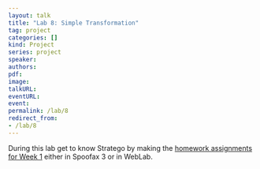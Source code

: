 ```yaml
---
layout: talk
title: "Lab 8: Simple Transformation"
tag: project
categories: []
kind: Project
series: project
speaker:
authors:
pdf:
image:
talkURL:
eventURL:
event:
permalink: /lab/8
redirect_from:
- /lab/8
---
```


During this lab get to know Stratego by making the [homework assignments for Week 1](https://weblab.tudelft.nl/cs4200/2021-2022/assignment/88076/view) either in Spoofax 3 or in WebLab.

<!--

This lab is your first encounter with Stratego.
You add an outline view and a desugaring transformation to an initial editor provided by us.


### Objectives

1. Specify rewrite rules `to-outline-label` which map AST nodes to labels in an outline view. You should include:
  * classes (class name and, if available, parent class name),
  * fields (field name and type),
  * methods (method name, parameter types, return type) and
  * local variables (variable name and type).
2. Define rewrite rules `desugar` which desugar
  * unary expressions into terms of the form `UnExp(op, exp)`,
  * binary expressions into terms of the form `BinExp(op, exp1, exp2)` and
3. Integrate `desugar` into a strategy `desugar-all` which desugars subtrees in an AST.

For grading, it is required to comply with all constructor names, rule names, and strategy names literally.

<!-- ### Submission

You need to submit your ChocoPy project with a merge request against branch `assignment-3-submission` on GitLab.
The [Git documentation](/project/lab1d) explains how to file such a request. -->

<!-- ### Early Feedback

We provide early feedback for the correctness of your outline and desugarings.
This feedback is a score out of 90 points; the strategy choice (10 points) is graded manually.
You have 3 early feedback attempts. -->

<!--
### Preliminaries

#### GitLab Repository

We provide you with a template for this assignment.
See the [Git documentation]({{site.baseurl}}/lab/1d) on how to check out this branch.
Make sure to read the `README.md` in the root of the repository, as it contains further instructions that are specific to this template.

#### Anatomy of a Spoofax Project

Until now, you mainly worked on files in the `syntax` folder of your project.
During this lab you will also edit files in the `trans` folder.
So, this is a good point to talk about the general structure of a Spoofax project.
Note: this general structure does not apply to the template we've given you for the project, considering it contains a compiled version of the front-end already.

First of all, every Spoofax project may be part of an Eclipse plug-in project.
This allows you to deploy your editor as a plugin using the Eclipse update site mechanism.
Users do not need to have Spoofax installed for using your editor.

The actual language definition is spread over three folders:

* `syntax` contains all syntax definition files, including the main file `chocopy.sdf3`.
* `trans` contains all transformation files, including the main file `chocopy.str`.
* `editor` contains editor service definition files, including the main file `Main.esv`.

In the `src-gen` folder, you will find files which were generated from your syntax definition.
For each file `<name>.sdf3`, there are generated files:

* `syntax/<name>.sdf`: an SDF2 definition which is equivalent to the SDF3 definition.
* `completions/<name>-cp.str`: abstract placeholder expansions for syntactic code completion derived from SDF3 templates.
* `completions/colorer/<name>-cc-esv.esv`: instructions to color placeholders for syntactic completions in gray.
* `pp/<name>-pp.str`: pretty-printing strategies derived from SDF3 templates.
* `signatures/<name>-sig.str`: signatures derived from SDF3 templates.

You can find more generated files in `src-gen` and `target/metaborg` folders:

* `src-gen/syntax/ChocoPy.def`: your complete syntax definition in SDF2.
* `src-gen/syntax/ChocoPy-Permissive.def`: a permissive version of the syntax definition, which supports error recovery.
* `target/metaborg/ChocoPy.tbl`: the parse table of your language.
* `src-gen/pp/ChocoPy-parenthesize.str`: strategies to add parentheses to an AST according to the priorities of your language.
* `target/metaborg/stratego.ctree` and/or `target/metaborg/stratego.jar`: compiled Stratego code of your language.

#### Initial Editor Project

We provide you with an initial ChocoPy project in the branch `milestone-3-template`.
This project is a common starting point for all of you.
It includes:

* A compiled version of a front-end ChocoPy project.
* corresponding signatures `reference/src-gen/signatures/*-sig.str`,
* pretty-printing definitions `reference/src-gen/pp/*-pp.str`, and a
* content-completion definitions `reference/src-gen/completion/*-cp.str` (errors in the completion files can be ignored).

During the building of the project the contents of `reference` will be copied over to `src-gen`.
So, when importing any module from the reference, you can just use the 'local' variant.
I.e. instead of importing `reference/src-gen/signatures/chocopy-sig`, please import `signatures/chocopy-sig`.

#### Signature

Signatures declare sorts and constructors for terms.
In Spoofax, terms are used to represent abstract syntax trees.
The corresponding signature is generated from the constructors in a syntax definition.
You can find the signature for ChocoPy in the files `reference/src-gen/signatures/*-sig.str`.
The signature was generated from a syntax definition, which itself is not included in the initial project.
If you write your own syntax definition, the generated signatures can be found in `src-gen/signatures/`.

### Outline View

#### Rewrite Rules

An outline view can be specified by rewrite rules `to-outline-label` in `trans/outline.str`.
These rules should rewrite AST nodes to their label in an outline view.
For example, the following rule rewrites a variable declaration to its name, which will be used as a label.

```
rules

  to-outline-label: Var(t, v) -> v
```

On the left-hand side, the rule matches a variable declaration.
During the match, variables `t` and `v` are bound to actual terms.
On the right-hand side, the rule instantiates a label.
During the instantiation, variable `v` is replaced with the term it is bound to.
You can extend `to-outline-label` to provide labels for

* class declarations,
* field declarations and
* method declarations.

When you build the project and open a ChocoPy file, you will get an outline of this program in the outline view.
In case you do not see any outline view, you can select it in *Show View* from Eclipse's *Window* menu.

#### Naming Conventions

In Stratego, we use the following naming conventions:

* constructor and sort names: camel case, starting with an upper case (e.g. `Add`, `BinExp`)
* rule names, strategy names, variable names: lower case, multiple words separated by `-` (e.g. `e1`, `project-path`)

#### String Interpolation

In many cases, you want to provide more information than just the name.
For example, you might want to show not only a variable's name, but also it's type.
The following rule achieves this:

```
to-outline-label:
  Var(t, v) -> label
  where
    t'    := <pp-partial-ChocoPy-string> t
  ; label := <concat-strings> [v, ": ", t']
```

On its right-hand side, it produces a `label`, which is bound in the `where` clause.
First, the term bound to `t` is turned into a string bound to `t'` by applying a strategy `pp-partial-ChocoPy-string`.
This strategy is defined in `ChocoPy/trans/pp.str` and uses the pretty-printing rules generated from our SDF3 grammar for ChocoPy.

Next, the label is bound to the concatenation of
the string bound to `v`,
a constant string `": "`,
and the string bound to `t'`.

String concatenation is not very intuitive.
Instead, you can also use string interpolation:

```
to-outline-label:
  Var(t, v) -> $[[v]: [t']]
  where
    t' := <pp-partial-ChocoPy-string> t
```

String interpolation allows you to combine text with variables.
Text is enclosed in `$[` and `]`, while variables inside the text are enclosed in `[` and `]`.
These variables need to be bound to strings.

You should provide the following information in your outline labels:

* class name and super class name
* field name and type
* method name, parameter types (not parameter names), return type
* variable name and type

For parameter types, you need to turn a list of parameters into a string.
You can do this with a recursive strategy:

```
pp-params: // empty parameter list
  [] -> ...

pp-params: // single parameter
  [TypedVar(p, t)] -> ...

pp-params: // at least two parameters
  [TypedVar(p, t), param | params] -> ...
  where
    // do something on first parameter
    ...
    // recursive call on remaining parameters
    ... := <pp-params> [param | params]
```

For grading, it is required to define a strategy `pp-params` that always rewrites a list of `TypedVar`s to a *string*.
{: .notice .notice-warning}

Your current outline view is missing a root node.
You can add a root node by providing a label for programs.

#### Annotations

In Stratego, terms can be annotated with additional information.
The Spoofax outline view uses annotations to determine the icon of a node.
You can specify the icon to use in an annotation:

```
to-outline-label:
  Var(t, v) -> label{icon}
  where
    t'    := <pp-partial-ChocoPy-string> t
  ; label := $[[v]: [t']]
  ; icon  := "icons/var.gif"
```

We do not require you to use icons and you will not earn any points with them.
If you want to use them anyway, you should put the icons into the folder `icons`
and place a proper attribution or license file next to them.

#### Challenge

Challenges are meant to distinguish excellent solutions from good solutions.
Typically, they are less guided and require more investigation or higher programming skills.
{: .notice .notice-success}


1. Provide the file name as the root node label. In `outline.str`: import, command/control click and study `libspoofax/term/origin` for a suitable strategy.

2. Outline the main method as a subnode of the main class.
You need to change this strategy in the `outline.str` file:

    ```
    outline := <custom-label-outline(to-outline-label, to-outline-node)> ast
    ```

    Also import, command/control click, and investigate `libspoofax/editor/outline` for inspiration.

3. Use one of the library strategies for folding to implement `pp-params`. You can find various folding strategies in the [API docs](http://releases.strategoxt.org/docs/api/libstratego-lib/stable/docs/).

### Desugaring

A uniform representation of unary and binary expressions eases static analysis and code generation.
To get such a uniform representation, you need to desugar abstract syntax trees during the analysis phase.

#### Signature

Before you can implement a desugaring,
you need to define a signature for the uniform representation of expressions in `trans/desugar.str`:

1. Identify unary and binary expressions in ChocoPy.
A unary expression has one subexpression and an operator.
A binary expression has two subexpressions and an operator.
There are more than one kind of unary expressions and more than three kinds of binary expressions in ChocoPy.
2. Specify new constants for unary and binary operators in a signature.
Use `UnOp` and `BinOp` as types of these operators.
Again, you should use names based on the semantics of an operator, not on its syntax.
Reading an expression aloud might help you to find suitable constructor names.
3. Define constructors `UnExp` and `BinExp`,
which combine an operator and an expression (respectively two expressions) to an expression.

#### Rewrite Rules

The following rewrite rule defines a rule to desugar an addition:

```
rules

  desugar: Add(e1, e2) -> BinExp(Plus(), e1, e2)
```

This rewrite rule is named `desugar`.
On the left-hand side, the rule matches an addition.
During the match, variables `e1` and `e2` are bound to actual terms.
On the right-hand side, the rule instantiates a binary expression (in a uniform representation).
During the instantiation, variables `e1` and `e2` are replaced with the terms they are bound to.
You can extend `desugar` to replace the different unary and binary expressions in the abstract syntax tree
with a uniform representation of these expressions.
Define a rewrite rule `desugar` in `trans/desugar.str` for every unary or binary operator,
which transforms the original expression into a uniform representation.

#### Editor Integration

To test your transformation, you need to define a builder.
This is done similar to the builder for pretty-printing.
First, import the `desugar` module (defined in `trans/desugar.str`) into the main `chocopy` module.
Then, add the following rewrite rule to `trans/chocopy.str`:

```
editor-desugar:
  (_, _, ast, path, project-path) -> (filename, text)
  where
    filename := <guarantee-extension(|"desugared.aterm")> path ;
    text     := <desugar-all> ast
```

This rule follows Spoofax' convention for strategies which implement editor services.
On the left-hand site, it matches a tuple of

* the first two parts are ignored
* the `path` of the current file and
* the `project path`.

On the right-hand site, it instantiates a pair, consisting of a `filename` and the designated `text` of the file.
Both variables are bound in the `where` clause.
The file name is derived from the path of the current file,
while the content of the file is a desugared version of the selected AST node.
You also need to hook your strategy into the editor, making desugaring available in the *Syntax* menu.
You can do this in `editor/Syntax.esv` under the *Show Parsed AST* action:

```
action : "Show desugared syntax" = editor-desugar (source)
```

This rule defines

* a builder,
* its label in the *Syntax* menu, and
* its implementation strategy `editor-desugar`.

Annotations can be used for different variants of builders:

* `(openeditor)` from the Syntax menu ensures that a new editor window is opened for the result.
* Finally, `(source)` tells Spoofax to run the builder on an unanalysed (and also not desugared) AST.

Note that the `editor-desugar` rule uses `desugar-all`. You should implement this strategy as explained in the next section. Until you do, the menu option will not work.
{: .notice .notice-warning}


#### Strategies

Rewrite rules typically define local transformations inside an AST.
Rewrite rules with the same name define a strategy of this name.
Furthermore, strategies can be defined to orchestrate rewrite rules to complex transformations of complete ASTs.
A strategy consists of a name and a definition, which is typically a combination of strategy applications.
For example, the following strategy orchestrates local desugarings to a desugaring of complete ASTs:

```
strategies

  desugar-all = innermost(desugar)
```

This strategy is named `desugar-all`.
It applies local `desugar` rules.
The application is guided by a generic traversal strategy `innermost`,
which tries to apply its parameter inside a tree, starting at the leaves (bottom-up, left-to-right).
Whenever an application is successful, the result is traversed again.

Same results can be achieved with different generic traversals.
You should try different traversals in `trans/desugar.str`:

* `desugar-all = innermost(desugar)`
* `desugar-all = topdown(desugar)`
* `desugar-all = topdown(try(desugar))`
* `desugar-all = bottomup(desugar)`
* `desugar-all = bottomup(try(desugar))`
* `desugar-all = alltd(desugar)`

Try to understand what is going on and decide for a suitable one.
You can use the library strategy `debug` to print the currently visited node.
For example, `innermost(debug; desugar)` will `debug` all nodes before it tries to `desugar` them.

As preparation for the exam, provide an explanation of
1. the choice you made,
2. why this choice is suitable for this project, and
3. why other choices would be less suitable.

Try changing the `editor-desugar` rule to use `desugar-all` instead of `desugar`. If you chose a suitable strategy, the builder should succeed even when no node is selected in the ChocoPy program.  

-->
